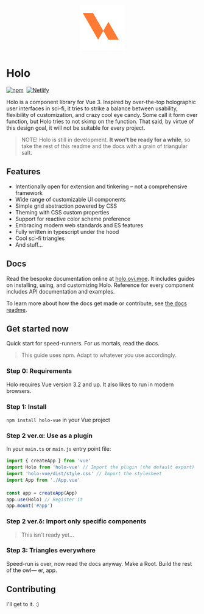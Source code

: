 <div align="center">
<img alt="A bunch of triangles calling themselves a logo" src="docs/public/favicon.svg">
</div>

# Holo
[![npm](https://img.shields.io/npm/v/holo-vue?color=ff7a33&logo=npm&style=for-the-badge)](https://npm.im/holo-vue)&nbsp;
[![Netlify](https://img.shields.io/netlify/b2049230-88cb-43b6-a2fe-60b9e4015e56?color=81f5c1&label=docs&logo=netlify&style=for-the-badge)](https://holo.ovi.moe)

Holo is a component library for Vue 3. Inspired by over-the-top holographic user interfaces in sci-fi, it tries to strike a balance between usability, flexibility of customization, and crazy cool eye candy. Some call it form over function, but Holo tries to not skimp on the function. That said, by virtue of this design goal, it will not be suitable for every project.

> NOTE! Holo is still in development. __It won't be ready for a while__, so take the rest of this readme and the docs with a grain of triangular salt.

## Features
- Intentionally open for extension and tinkering – not a comprehensive framework
- Wide range of customizable UI components
- Simple grid abstraction powered by CSS
- Theming with CSS custom properties
- Support for reactive color scheme preference
- Embracing modern web standards and ES features
- Fully written in typescript under the hood
- Cool sci-fi triangles
- And stuff...

## Docs
Read the bespoke documentation online at [holo.ovi.moe](https://holo.ovi.moe). It includes guides on installing, using, and customizing Holo. Reference for every component includes API documentation and examples.

To learn more about how the docs get made or contribute, see [the docs readme](docs/README.md).

## Get started now
Quick start for speed-runners. For us mortals, read the docs.
> This guide uses npm. Adapt to whatever you use accordingly.

### Step 0: Requirements
Holo requires Vue version 3.2 and up. It also likes to run in modern browsers.

### Step 1: Install
`npm install holo-vue` in your Vue project

### Step 2 ver.α: Use as a plugin
In your `main.ts` or `main.js` entry point file:
```ts
import { createApp } from 'vue'
import Holo from 'holo-vue' // Import the plugin (the default export)
import 'holo-vue/dist/style.css' // Import the stylesheet
import App from './App.vue'

const app = createApp(App)
app.use(Holo) // Register it
app.mount('#app')
```

### Step 2 ver.δ: Import only specific components
> This isn't ready yet...

### Step 3: Triangles everywhere
Speed-run is over, now read the docs anyway. Make a Root. Build the rest of the owl— er, app.

## Contributing
I'll get to it. :)